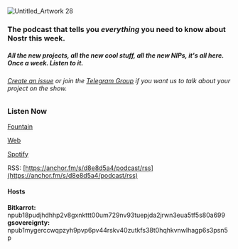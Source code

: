    
![Untitled_Artwork 28](https://user-images.githubusercontent.com/8143945/210556301-8cac9d9d-40bd-4e78-90a1-56909d589521.png)

### The podcast that tells you *everything* you need to know about Nostr this week.

##### All the new projects, all the new cool stuff, all the new NIPs, it's all here. Once a week. Listen to it.

###### [Create an issue](https://github.com/nostrovia/nostrovia.org) or join the [Telegram Group](https://t.me/nostroviadispatch) if you want us to talk about your project on the show.

### Listen Now
[Fountain](https://fountain.fm/show/EHr7oroKVhkIAWNTGGRn)

[Web](https://anchor.fm/nostrovia)

[Spotify](https://open.spotify.com/show/3FKrua9rST5DDKv0WeAqWn)  
   
RSS: [https://anchor.fm/s/d8e8d5a4/podcast/rss](https://anchor.fm/s/d8e8d5a4/podcast/rss)  
   
#### Hosts 
**Bitkarrot:** npub18pudjhdhhp2v8gxnkttt00um729nv93tuepjda2jrwn3eua5tf5s80a699   
**gsovereignty:** npub1mygerccwqpzyh9pvp6pv44rskv40zutkfs38t0hqhkvnwlhagp6s3psn5p
